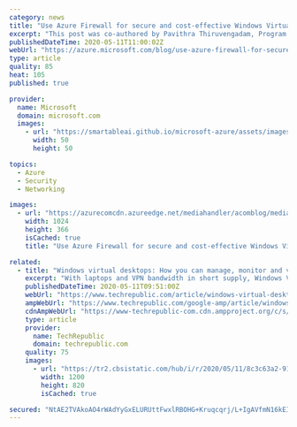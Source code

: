 ```yaml
---
category: news
title: "Use Azure Firewall for secure and cost-effective Windows Virtual Desktop protection"
excerpt: "This post was co-authored by Pavithra Thiruvengadam, Program Manager, Windows Virtual Desktop\n\nWork from home policies require many IT organizations to address fundamental changes in capacity, network, security, and governance. Many employees aren't protected by the layered security policies associated"
publishedDateTime: 2020-05-11T11:00:02Z
webUrl: "https://azure.microsoft.com/blog/use-azure-firewall-for-secure-and-cost-effective-windows-virtual-desktop-protection/"
type: article
quality: 85
heat: 105
published: true

provider:
  name: Microsoft
  domain: microsoft.com
  images:
    - url: "https://smartableai.github.io/microsoft-azure/assets/images/organizations/microsoft.com-50x50.jpg"
      width: 50
      height: 50

topics:
  - Azure
  - Security
  - Networking

images:
  - url: "https://azurecomcdn.azureedge.net/mediahandler/acomblog/media/Default/blog/8a177079-5ce9-44bd-97bb-ebcc6c30eaa0.png"
    width: 1024
    height: 366
    isCached: true
    title: "Use Azure Firewall for secure and cost-effective Windows Virtual Desktop protection"

related:
  - title: "Windows virtual desktops: How you can manage, monitor and virtualise devices remotely"
    excerpt: "With laptops and VPN bandwidth in short supply, Windows Virtual Desktop and Microsoft Endpoint Manager come into their own as ways to keep staff not just working, but also productive and secure."
    publishedDateTime: 2020-05-11T09:51:00Z
    webUrl: "https://www.techrepublic.com/article/windows-virtual-desktops-how-you-can-manage-monitor-and-virtualise-devices-remotely/"
    ampWebUrl: "https://www.techrepublic.com/google-amp/article/windows-virtual-desktops-how-you-can-manage-monitor-and-virtualise-devices-remotely/"
    cdnAmpWebUrl: "https://www-techrepublic-com.cdn.ampproject.org/c/s/www.techrepublic.com/google-amp/article/windows-virtual-desktops-how-you-can-manage-monitor-and-virtualise-devices-remotely/"
    type: article
    provider:
      name: TechRepublic
      domain: techrepublic.com
    quality: 75
    images:
      - url: "https://tr2.cbsistatic.com/hub/i/r/2020/05/11/8c3c63a2-918c-4371-b054-bf9e2fd7bd33/resize/1200x/155f519778ebaa82b0eeecd1b348bec6/tr-new-wvd-interface-in-azure-portal.jpg"
        width: 1200
        height: 820
        isCached: true

secured: "NtAE2TVAkoAO4rWAdYyGxELURUttFwxlRBOHG+Kruqcqrj/L+IgAVfmN16kEIP7hQP+8xXBLJWmHhiYu6Q5sSi085BhJCytejI+ZDd4Ozo5gAUDXIQnFUhpLEfgbcgATsdDF6aVZCST2ur+yq9sV5NI/c8S9Iydl4LNrlN8v32zLuCPuNZo/HpxTW1jRYx7tNZKOAaer6QDklByJm2+zEpv+ddhF8HPnKEuWMMcC5PH0JMNldfGpGS1UNNRUgUDZyUt1awTEuanBha07ZWfwwRRf1lfSbUrBSnIPd7u1SoNr+WXEQnLBewq2shOR27k6200mcsFoE3h+liCPSJ2jjnGa/AtAqt7QV4QWaYSUJTg=;FWst5ELkzquga59EB69NKA=="
---
```


